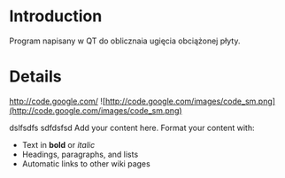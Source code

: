 # Introduction #

Program napisany w QT do oblicznaia ugięcia obciążonej płyty.


# Details #
http://code.google.com/ ![http://code.google.com/images/code_sm.png](http://code.google.com/images/code_sm.png)


dslfsdfs
sdfdsfsd
Add your content here.  Format your content with:
  * Text in **bold** or _italic_
  * Headings, paragraphs, and lists
  * Automatic links to other wiki pages